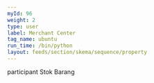 ```yaml
---
myId: 96
weight: 2
type: user
label: Merchant Center
tag_name: ubuntu
run_time: /bin/python
layout: feeds/section/skema/sequence/property
---
```

participant Stok Barang
